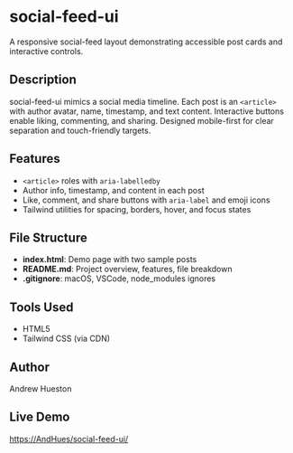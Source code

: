 # social-feed-ui

A responsive social-feed layout demonstrating accessible post cards and interactive controls.

## Description
social-feed-ui mimics a social media timeline. Each post is an `<article>` with author avatar, name, timestamp, and text content. Interactive buttons enable liking, commenting, and sharing. Designed mobile-first for clear separation and touch-friendly targets.

## Features
- `<article>` roles with `aria-labelledby`  
- Author info, timestamp, and content in each post  
- Like, comment, and share buttons with `aria-label` and emoji icons  
- Tailwind utilities for spacing, borders, hover, and focus states  

## File Structure
- **index.html**: Demo page with two sample posts  
- **README.md**: Project overview, features, file breakdown  
- **.gitignore**: macOS, VSCode, node_modules ignores  

## Tools Used
- HTML5  
- Tailwind CSS (via CDN)  

## Author
Andrew Hueston
## Live Demo 
[https://AndHues/social-feed-ui/](https://AndHues/social-feed-ui/)
